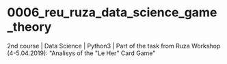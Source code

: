 # 0006_reu_ruza_data_science_game_theory
2nd course | Data Science | Python3 | Part of the task from Ruza Workshop (4-5.04.2019): "Analisys of the "Le Her" Card Game"
